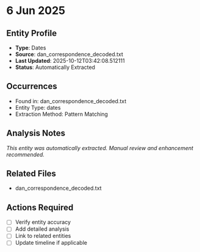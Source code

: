 # 6 Jun 2025

## Entity Profile
- **Type**: Dates
- **Source**: dan_correspondence_decoded.txt
- **Last Updated**: 2025-10-12T03:42:08.512111
- **Status**: Automatically Extracted

## Occurrences
- Found in: dan_correspondence_decoded.txt
- Entity Type: dates
- Extraction Method: Pattern Matching

## Analysis Notes
*This entity was automatically extracted. Manual review and enhancement recommended.*

## Related Files
- dan_correspondence_decoded.txt

## Actions Required
- [ ] Verify entity accuracy
- [ ] Add detailed analysis
- [ ] Link to related entities
- [ ] Update timeline if applicable
